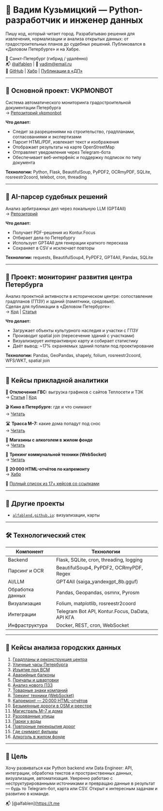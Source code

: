 # 🚀 Вадим Кузьмицкий — Python-разработчик и инженер данных

Пишу код, который читает город. Разрабатываю решения для извлечения, нормализации и анализа открытых данных: от градостроительных планов до судебных решений. Публиковался в «Деловом Петербурге» и на Хабре.

📍 Санкт-Петербург (гибрид / удалённо)  
📬 [@alfablen](https://t.me/alfablen) | 📧 vadim@email.ru  
🔗 [GitHub](https://github.com/alfablend) | [Хабр](https://habr.com/ru/users/alfablend/) | [Публикации в «ДП»](https://www.dp.ru/tag/vadim-kuzmitskij)

---

## 🧰 Основной проект: VKPMONBOT

Система автоматического мониторинга градостроительной документации Петербурга  
→ [Репозиторий vkpmonbot](https://github.com/alfablend/vkpmonbot)

**Что делает:**
- Следит за разрешениями на строительство, градпланами, согласованиями и экспертизами
- Парсит HTML/PDF, извлекает текст и изображения
- Отображает результаты на карте OpenStreetMap
- Отправляет уведомления через Telegram-бота
- Обеспечивает веб-интерфейс и поддержку подписок по типу документа

**Технологии:** Python, Flask, BeautifulSoup, PyPDF2, OCRmyPDF, SQLite, rosreestr2coord, telebot, cron, threading

---

## 🧠 AI-парсер судебных решений

Анализ арбитражных дел через локальную LLM (GPT4All)  
→ [Репозиторий](https://github.com/alfablend/spbmon/blob/main/arbitr/)

**Что делает:**
- Получает PDF-решения из Kontur.Focus  
- Отбирает дела по Петербургу  
- Использует GPT4All для генерации краткого пересказа  
- Сохраняет в CSV и исключает повторы

**Технологии:** requests, BeautifulSoup4, PyPDF2, GPT4All, Pandas, SQLite

---

## 🧱 Проект: мониторинг развития центра Петербурга

Анализ проектной активности в историческом центре: сопоставление градпланов (ГПЗУ) и зданий (памятники, средовые).  
Сделан для публикации в «Деловом Петербурге»:  
→ [Код](https://github.com/alfablend/data-engineering/tree/main/center_reconstruction) | [Статья](https://www.dp.ru/a/2025/06/17/v-centre-peterburga-potencialno)

**Что делает:**
- Загружает объекты культурного наследия и участки с ГПЗУ
- Производит spatial join (пересечение зданий с участками)
- Визуализирует интерактивную карту и собирает статистику
- Даёт вывод: ~17% охраняемых зданий попали под проектирование

**Технологии:** Pandas, GeoPandas, shapely, folium, rosreestr2coord, WFS/WKT, spatial join

---


## 📌 Кейсы прикладной аналитики

🧯 **Отключения ГВС:** выгрузка графиков с сайтов Теплосети и ТЭК  
→ [Статья](https://www.dp.ru/a/2025/06/10/suhoj-zakon-kakie-doma-v) | [Код](https://github.com/alfablend/data-engineering/tree/main/hot_water_outages)

🎬 **Кино в Петербурге:** где и что снимают  
→ [Читать](https://www.dp.ru/a/2024/07/23/po-zakonam-zhanra-bolee-sotni)

🛣️ **Трасса М–7:** какие дома попадут под снос  
→ [Читать](https://www.dp.ru/a/2024/09/17/proekt-trassi-m7-cherez-udelnij)

🏬 **Магазины с алкоголем в жилом фонде**  
→ [Читать](https://www.dp.ru/a/2024/06/25/chislo-magazinov-s-alkogolem)

🧽 **Трекинг коммунальной техники (WebSocket)**  
→ [Читать](https://www.dp.ru/a/2025/03/31/litri-na-kilometri-kak-chistjat)

📄 **20 000 HTML-отчётов по капремонту**  
→ [Хабр](https://habr.com/ru/articles/891704/)

📎 [Полный список из 17+ кейсов со ссылками](#📌-кейсы-анализа-городских-данных)

---

## 💼 Другие проекты

- [`alfablend.github.io`](https://github.com/alfablend/alfablend.github.io): визуализации, карты

---

## 🛠 Технологический стек

| Компонент         | Технологии                                                                 |
|-------------------|----------------------------------------------------------------------------|
| Backend           | Flask, SQLite, cron, threading, logging                                    |
| Парсинг и OCR     | BeautifulSoup4, PyPDF2, OCRmyPDF, Regex                                    |
| AI/LLM            | GPT4All (saiga_yandexgpt_8b.gguf)                                           |
| Обработка данных  | Pandas, Geopandas, osmnx, Pyrosm                                            |
| Визуализация      | Folium, matplotlib, rosreestr2coord                                         |
| Интеграции        | Telegram Bot API, Kontur.Focus, DaData, API КГА                            |
| Инфраструктура    | Docker, REST, cron, WebSocket                                               |

---

## 📌 Кейсы анализа городских данных

1. [Градпланы и реконструкция центра](https://www.dp.ru/a/2025/06/17/v-centre-peterburga-potencialno)  
2. [Уличные часы Петербурга](https://www.dp.ru/a/2025/06/12/simvoli-vremeni-peterburg)  
3. [Изъятие под ВСМ](https://www.dp.ru/a/2025/06/02/vnimaniju-vstrechajushhih-v-peterburge)  
4. [Аварийные балконы](https://www.dp.ru/a/2025/05/21/opasnost-svishe-tisjachi-starih)  
5. [Причалы и швартовки](https://www.dp.ru/a/2025/04/29/prichali-upetropavlovki-i)  
6. [Анализ нового ПЗЗ](https://www.dp.ru/a/2025/04/19/iskazhaet-sredu-v-centre)  
7. [Товарные знаки компаний](https://www.dp.ru/a/2025/04/15/v-peterburge-chashhe-vsego-registrirujut)  
8. [Трекинг техники (WebSocket)](https://www.dp.ru/a/2025/03/31/litri-na-kilometri-kak-chistjat)  
9. [Капремонт — 20 000 HTML-отчётов](https://www.dp.ru/a/2025/03/17/bolshuju-chast-dolgov-za-kapremont)  
10. [Безымянные дороги в OSM и реестре](https://www.dp.ru/a/2024/12/12/v-peterburge-nashlos-bolee)  
11. [Магистраль М–7 и дома](https://www.dp.ru/a/2024/09/17/proekt-trassi-m7-cherez-udelnij)  
12. [Разорванные улицы](https://www.dp.ru/a/2024/09/03/razdeljaj-ivlastvuj-v-peterburge)  
13. [Парки у воды](https://www.dp.ru/a/2024/08/28/plivjom-po-techeniju-plan-beglova)  
14. [Повторные перекрытия дорог](https://www.dp.ru/a/2024/08/06/ot-remonta-do-remonta-kakie)  
15. [Где снимают фильмы](https://www.dp.ru/a/2024/07/23/po-zakonam-zhanra-bolee-sotni)  
16. [Алкоголь в жилом фонде](https://www.dp.ru/a/2024/06/25/chislo-magazinov-s-alkogolem)

---

## 🎯 Цель

Хочу развиваться как Python backend или Data Engineer: API, интеграции, обработка текстов и пространственных данных, визуализация, автоматизация. Уверенно работаю с неструктурированными источниками и превращаю данные в результат — будь то Telegram-бот, карта или CSV. Открыт к интересным задачам и развитию в команде.

📬 [@alfablen](https://t.me